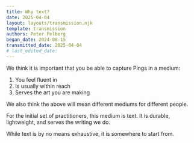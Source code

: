 ```yaml
---
title: Why text?
date: 2025-04-04
layout: layouts/transmission.njk
template: transmission
authors: Peter Pelberg
began_date: 2024-08-15
transmitted_date: 2025-04-04
# last_edited_date:
---
```


We think it is important that you be able to capture Pings in a medium:

1. You feel fluent in
2. Is usually within reach
3. Serves the art you are making

We also think the above will mean different mediums for different people.

For the initial set of practitioners, this medium is text. It is durable, lightweight, and serves the writing we do.

While text is by no means exhaustive, it is somewhere to start from.
